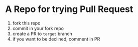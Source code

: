 # A Repo for trying Pull Request

1. fork this repo
2. commit in your fork repo
3. create a PR to `terget` branch
4. if you want to be declined, comment in PR
